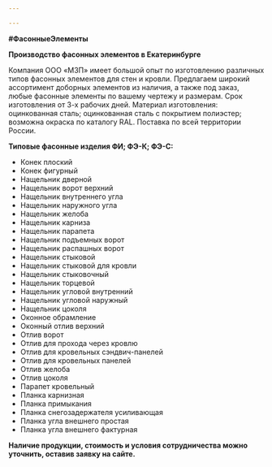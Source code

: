 ```yaml
---

---
```

**#ФасонныеЭлементы**

**Производство фасонных элементов в Екатеринбурге**

Компания ООО «МЗП» имеет большой опыт по изготовлению различных типов фасонных элементов для стен и кровли. Предлагаем широкий ассортимент доборных элементов из наличия, а также под заказ, любые фасонные элементы по вашему чертежу и размерам. Срок изготовления от 3-х рабочих дней. Материал изготовления: оцинкованная сталь; оцинкованная сталь с покрытием полиэстер; возможна окраска по каталогу RAL. Поставка по всей территории России.

**Типовые фасонные изделия ФИ; ФЭ-К; ФЭ-С:**

* Конек плоский
* Конек фигурный
* Нащельник дверной
* Нащельник ворот верхний
* Нащельник внутреннего угла
* Нащельник наружного угла
* Нащельник желоба
* Нащельник карниза
* Нащельник парапета
* Нащельник подъемных ворот
* Нащельник распашных ворот
* Нащельник стыковой
* Нащельник стыковой для кровли
* Нащельник стыковочный
* Нащельник торцевой
* Нащельник угловой внутренний
* Нащельник угловой наружный
* Нащельник цоколя
* Оконное обрамление
* Оконный отлив верхний
* Отлив ворот
* Отлив для прохода через кровлю
* Отлив для кровельных сэндвич-панелей
* Отлив для кровельных панелей
* Отлив желоба
* Отлив цоколя
* Парапет кровельный
* Планка карнизная
* Планка примыкания
* Планка снегозадержателя усиливающая
* Планка угла внешнего простая
* Планка угла внешнего фактурная

**Наличие продукции, стоимость и условия сотрудничества можно уточнить, оставив заявку на сайте.**